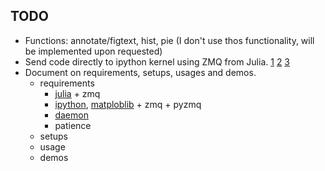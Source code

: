 ## TODO

* Functions: annotate/figtext, hist, pie (I don't use thos
  functionality, will be implemented upon requested)
* Send code directly to ipython kernel using ZMQ from Julia.
  [1](http://www.zeromq.org/)
  [2](https://github.com/JuliaLang/METADATA.jl/tree/master/ZMQ "julia
  binding for ZMQ")
  [3](https://github.com/ipython/ipython/tree/master/IPython/zmq)
* Document on requirements, setups, usages and demos.
    * requirements
        * [julia](http://julialang.org/) + zmq
        * [ipython](http://ipython.org/), [matploblib](http://matplotlib.org/) + zmq + pyzmq
        * [daemon](http://libslack.org/daemon/)
        * patience
    * setups
    * usage
    * demos

